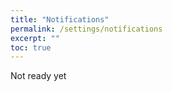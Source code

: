 ```yaml
---
title: "Notifications"
permalink: /settings/notifications
excerpt: ""
toc: true
---
```


Not ready yet
